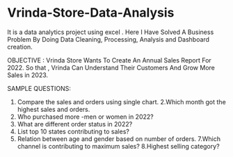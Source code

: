 # Vrinda-Store-Data-Analysis
It is a data analytics project using excel .
Here I Have Solved A Business Problem By Doing Data Cleaning, Processing, Analysis and Dashboard creation.

OBJECTIVE : Vrinda Store Wants To Create An Annual Sales Report For 2022. So that , Vrinda Can Understand Their Customers And Grow More Sales in 2023.

SAMPLE QUESTIONS: 
1. Compare the sales and orders using single chart.
2.Which month got the highest sales and orders.
3. Who purchased more -men or women in 2022?
4. What are different order status in 2022?
5. List top 10 states contributing to sales?
6. Relation between age and gender based on number of orders.
7.Which channel is contributing to maximum sales?
8.Highest selling category?

  

